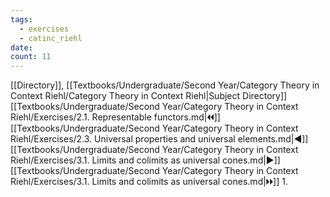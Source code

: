 ```yaml
---
tags:
  - exercises
  - catinc_riehl
date: 
count: 11
---
```

[[Directory]], [[Textbooks/Undergraduate/Second Year/Category Theory in Context Riehl/Category Theory in Context Riehl|Subject Directory]]
[[Textbooks/Undergraduate/Second Year/Category Theory in Context Riehl/Exercises/2.1. Representable functors.md|🞀🞀]] [[Textbooks/Undergraduate/Second Year/Category Theory in Context Riehl/Exercises/2.3. Universal properties and universal elements.md|◀]] [[Textbooks/Undergraduate/Second Year/Category Theory in Context Riehl/Exercises/3.1. Limits and colimits as universal cones.md|▶]] [[Textbooks/Undergraduate/Second Year/Category Theory in Context Riehl/Exercises/3.1. Limits and colimits as universal cones.md|🞂🞂]]
1. 